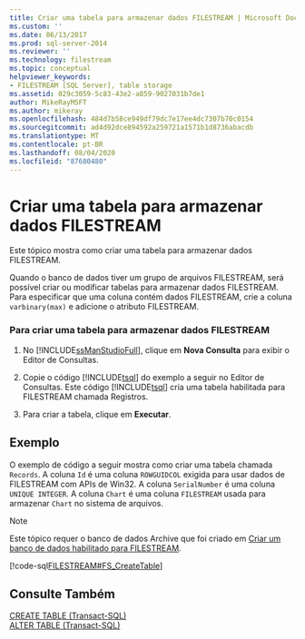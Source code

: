 ```yaml
---
title: Criar uma tabela para armazenar dados FILESTREAM | Microsoft Docs
ms.custom: ''
ms.date: 06/13/2017
ms.prod: sql-server-2014
ms.reviewer: ''
ms.technology: filestream
ms.topic: conceptual
helpviewer_keywords:
- FILESTREAM [SQL Server], table storage
ms.assetid: 029c3059-5c83-43e2-a859-9027031b7de1
author: MikeRayMSFT
ms.author: mikeray
ms.openlocfilehash: 484d7b58ce949df79dc7e17ee4dc7307b70c0154
ms.sourcegitcommit: ad4d92dce894592a259721a1571b1d8736abacdb
ms.translationtype: MT
ms.contentlocale: pt-BR
ms.lasthandoff: 08/04/2020
ms.locfileid: "87680480"
---
```

# <a name="create-a-table-for-storing-filestream-data"></a>Criar uma tabela para armazenar dados FILESTREAM
  Este tópico mostra como criar uma tabela para armazenar dados FILESTREAM.  
  
 Quando o banco de dados tiver um grupo de arquivos FILESTREAM, será possível criar ou modificar tabelas para armazenar dados FILESTREAM. Para especificar que uma coluna contém dados FILESTREAM, crie a coluna `varbinary(max)` e adicione o atributo FILESTREAM.  
  
### <a name="to-create-a-table-to-store-filestream-data"></a>Para criar uma tabela para armazenar dados FILESTREAM  
  
1.  No [!INCLUDE[ssManStudioFull](../../includes/ssmanstudiofull-md.md)], clique em **Nova Consulta** para exibir o Editor de Consultas.  
  
2.  Copie o código [!INCLUDE[tsql](../../includes/tsql-md.md)] do exemplo a seguir no Editor de Consultas. Este código [!INCLUDE[tsql](../../includes/tsql-md.md)] cria uma tabela habilitada para FILESTREAM chamada Registros.  
  
3.  Para criar a tabela, clique em **Executar**.  
  
## <a name="example"></a>Exemplo  
 O exemplo de código a seguir mostra como criar uma tabela chamada `Records`. A coluna `Id` é uma coluna `ROWGUIDCOL` exigida para usar dados de FILESTREAM com APIs de Win32. A coluna `SerialNumber` é uma coluna `UNIQUE INTEGER`. A coluna `Chart` é uma coluna `FILESTREAM` usada para armazenar `Chart` no sistema de arquivos.  
  
> [!NOTE]  
>  Este tópico requer o banco de dados Archive que foi criado em [Criar um banco de dados habilitado para FILESTREAM](create-a-filestream-enabled-database.md).  
  
 [!code-sql[FILESTREAM#FS_CreateTable](../../snippets/tsql/SQL15/tsql/filestream/transact-sql/filestream.sql#fs_createtable)]  
  
## <a name="see-also"></a>Consulte Também  
 [CREATE TABLE &#40;Transact-SQL&#41;](/sql/t-sql/statements/create-table-transact-sql)   
 [ALTER TABLE &#40;Transact-SQL&#41;](/sql/t-sql/statements/alter-table-transact-sql)  
  
  
